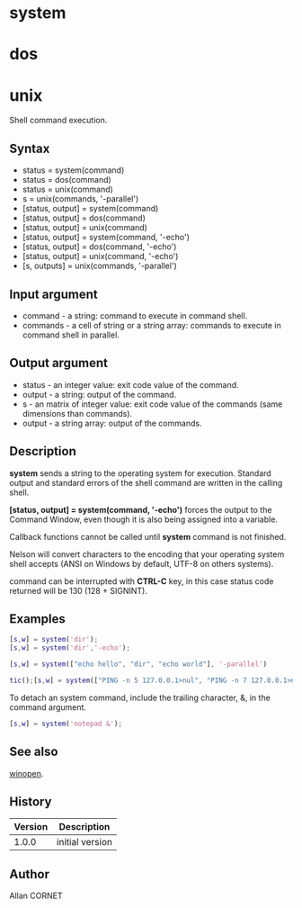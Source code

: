 # system

# dos

# unix

Shell command execution.

## Syntax

- status = system(command)
- status = dos(command)
- status = unix(command)
- s = unix(commands, '-parallel')
- [status, output] = system(command)
- [status, output] = dos(command)
- [status, output] = unix(command)
- [status, output] = system(command, '-echo')
- [status, output] = dos(command, '-echo')
- [status, output] = unix(command, '-echo')
- [s, outputs] = unix(commands, '-parallel')

## Input argument

- command - a string: command to execute in command shell.
- commands - a cell of string or a string array: commands to execute in command shell in parallel.

## Output argument

- status - an integer value: exit code value of the command.
- output - a string: output of the command.
- s - an matrix of integer value: exit code value of the commands (same dimensions than commands).
- output - a string array: output of the commands.

## Description

  <p><b>system</b> sends a string to the operating system for execution. Standard output and standard errors of the shell command are written in the calling shell.</p>
  <p><b>[status, output] = system(command, '-echo')</b> forces the output to the Command Window, even though it is also being assigned into a variable.</p>
  <p>Callback functions cannot be called until <b>system</b> command is not finished.</p>
  <p>Nelson will convert characters to the encoding that your operating system shell accepts (ANSI on Windows by default, UTF-8 on others systems).</p>
  <p>command can be interrupted with <b>CTRL-C</b> key, in this case status code returned will be 130 (128 + SIGNINT).</p>

## Examples

```matlab
[s,w] = system('dir');
[s,w] = system('dir','-echo');
```

```matlab
[s,w] = system(["echo hello", "dir", "echo world"], '-parallel')
```

```matlab
tic();[s,w] = system(["PING -n 5 127.0.0.1>nul", "PING -n 7 127.0.0.1>nul", "PING -n 10 127.0.0.1>nul"], '-parallel'), toc()
```

To detach an system command, include the trailing character, &, in the command argument.

```matlab
[s,w] = system('notepad &');
```

## See also

[winopen](winopen.md).

## History

| Version | Description     |
| ------- | --------------- |
| 1.0.0   | initial version |

## Author

Allan CORNET
